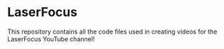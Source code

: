# LaserFocus
This repository contains all the code files used in creating videos for the LaserFocus YouTube channel!